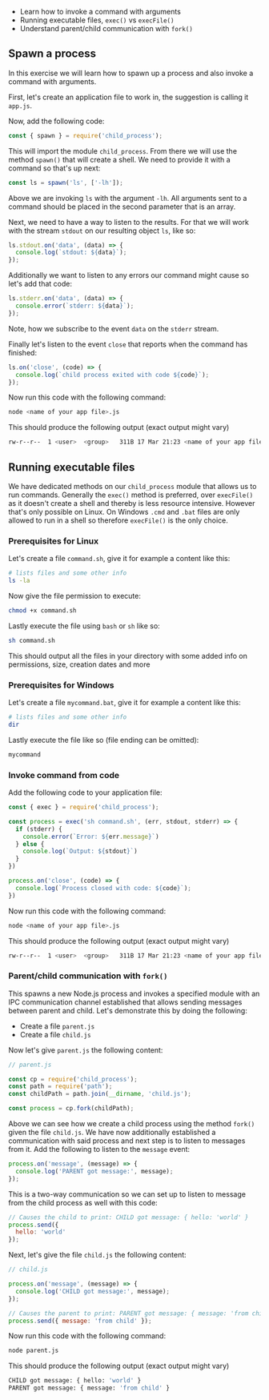 - Learn how to invoke a command with arguments
- Running executable files, `exec()` vs `execFile()`
- Understand parent/child communication with `fork()`

## Spawn a process

In this exercise we will learn how to spawn up a process and also invoke a command with arguments.

First, let's create an application file to work in, the suggestion is calling it `app.js`.

Now, add the following code:

```javascript
const { spawn } = require('child_process');
```

This will import the module `child_process`. From there we will use the method `spawn()` that will create a shell. We need to provide it with a command so that's up next:

```javascript
const ls = spawn('ls', ['-lh']);
```

Above we are invoking `ls` with the argument `-lh`. All arguments sent to a command should be placed in the second parameter that is an array.

Next, we need to have a way to listen to the results. For that we will work with the stream `stdout` on our resulting object `ls`, like so:

```javascript
ls.stdout.on('data', (data) => {
  console.log(`stdout: ${data}`);
});
```

Additionally we want to listen to any errors our command might cause so let's add that code:

```javascript
ls.stderr.on('data', (data) => {
  console.error(`stderr: ${data}`);
});
```

Note, how we subscribe to the event `data` on the `stderr` stream.

Finally let's listen to the event `close` that reports when the command has finished:

```javascript
ls.on('close', (code) => {
  console.log(`child process exited with code ${code}`);
});
```

Now run this code with the following command:

```bash
node <name of your app file>.js
```

This should produce the following output (exact output might vary)

```bash
rw-r--r--  1 <user>  <group>   311B 17 Mar 21:23 <name of your app file>.js
```

## Running executable files

We have dedicated methods on our `child_process` module that allows us to run commands. Generally the `exec()` method is preferred, over `execFile()` as it doesn't create a shell and thereby is less resource intensive. However that's only possible on Linux. On Windows `.cmd` and `.bat` files are only allowed to run in a shell so therefore `execFile()` is the only choice.

### Prerequisites for Linux

Let's create a file `command.sh`, give it for example a content like this:

```bash
# lists files and some other info
ls -la
```

Now give the file permission to execute:

```bash
chmod +x command.sh
```

Lastly execute the file using `bash` or `sh` like so:

```bash
sh command.sh
```

This should output all the files in your directory with some added info on permissions, size, creation dates and more

### Prerequisites for Windows

Let's create a file `mycommand.bat`, give it for example a content like this:

```bash
# lists files and some other info
dir
```

Lastly execute the file like so (file ending can be omitted):

```bash
mycommand
```

### Invoke command from code

Add the following code to your application file:

```javascript
const { exec } = require('child_process');

const process = exec('sh command.sh', (err, stdout, stderr) => {
  if (stderr) {
    console.error(`Error: ${err.message}`)
  } else {
    console.log(`Output: ${stdout}`)
  }
})

process.on('close', (code) => {
  console.log(`Process closed with code: ${code}`);
})
```

Now run this code with the following command:

```bash
node <name of your app file>.js
```

This should produce the following output (exact output might vary)

```bash
rw-r--r--  1 <user>  <group>   311B 17 Mar 21:23 <name of your app file>.js
```

### Parent/child communication with `fork()`

This spawns a new Node.js process and invokes a specified module with an IPC communication channel established that allows sending messages between parent and child. Let's demonstrate this by doing the following:

- Create a file `parent.js`
- Create a file `child.js`

Now let's give `parent.js` the following content:

```javascript
// parent.js

const cp = require('child_process');
const path = require('path');
const childPath = path.join(__dirname, 'child.js');

const process = cp.fork(childPath);

```

Above we can see how we create a child process using the method `fork()` given the file `child.js`. We have now additionally established a communication with said process and next step is to listen to messages from it. Add the following to listen to the `message` event:

```javascript
process.on('message', (message) => {
  console.log('PARENT got message:', message);
});
```

This is a two-way communication so we can set up to listen to message from the child process as well with this code:

```javascript
// Causes the child to print: CHILD got message: { hello: 'world' }
process.send({
  hello: 'world'
});
```

Next, let's give the file `child.js` the following content:

```javascript
// child.js

process.on('message', (message) => {
  console.log('CHILD got message:', message);
});

// Causes the parent to print: PARENT got message: { message: 'from child' }
process.send({ message: 'from child' });
```

Now run this code with the following command:

```bash
node parent.js
```

This should produce the following output (exact output might vary)

```bash
CHILD got message: { hello: 'world' }
PARENT got message: { message: 'from child' }
```
